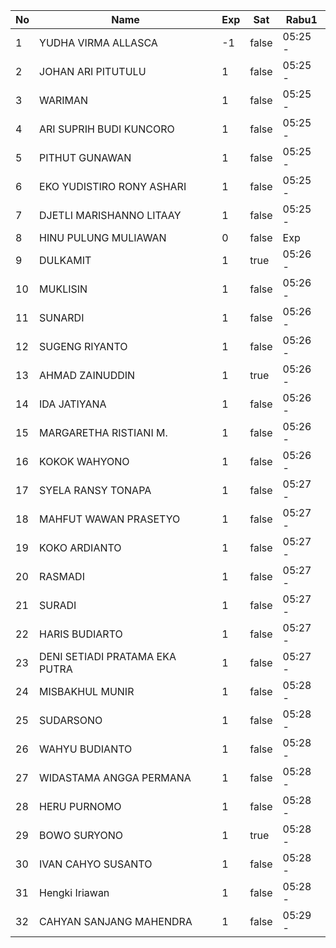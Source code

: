 | No | Name | Exp | Sat | Rabu1 |
|-----|-----|-----|-----|-----|
| 1 | YUDHA VIRMA ALLASCA | -1 | false | 05:25 - |
| 2 | JOHAN ARI PITUTULU | 1 | false | 05:25 - |
| 3 | WARIMAN | 1 | false | 05:25 - |
| 4 | ARI SUPRIH BUDI KUNCORO | 1 | false | 05:25 - |
| 5 | PITHUT GUNAWAN | 1 | false | 05:25 - |
| 6 | EKO YUDISTIRO RONY ASHARI | 1 | false | 05:25 - |
| 7 | DJETLI MARISHANNO LITAAY | 1 | false | 05:25 - |
| 8 | HINU PULUNG MULIAWAN | 0 | false | Exp |
| 9 | DULKAMIT | 1 | true | 05:26 - |
| 10 | MUKLISIN | 1 | false | 05:26 - |
| 11 | SUNARDI | 1 | false | 05:26 - |
| 12 | SUGENG RIYANTO | 1 | false | 05:26 - |
| 13 | AHMAD ZAINUDDIN | 1 | true | 05:26 - |
| 14 | IDA JATIYANA | 1 | false | 05:26 - |
| 15 | MARGARETHA RISTIANI M. | 1 | false | 05:26 - |
| 16 | KOKOK WAHYONO | 1 | false | 05:26 - |
| 17 | SYELA RANSY TONAPA | 1 | false | 05:27 - |
| 18 | MAHFUT WAWAN PRASETYO | 1 | false | 05:27 - |
| 19 | KOKO ARDIANTO | 1 | false | 05:27 - |
| 20 | RASMADI | 1 | false | 05:27 - |
| 21 | SURADI | 1 | false | 05:27 - |
| 22 | HARIS BUDIARTO | 1 | false | 05:27 - |
| 23 | DENI SETIADI PRATAMA EKA PUTRA | 1 | false | 05:27 - |
| 24 | MISBAKHUL MUNIR | 1 | false | 05:28 - |
| 25 | SUDARSONO | 1 | false | 05:28 - |
| 26 | WAHYU BUDIANTO | 1 | false | 05:28 - |
| 27 | WIDASTAMA ANGGA PERMANA | 1 | false | 05:28 - |
| 28 | HERU PURNOMO | 1 | false | 05:28 - |
| 29 | BOWO SURYONO | 1 | true | 05:28 - |
| 30 | IVAN CAHYO SUSANTO | 1 | false | 05:28 - |
| 31 | Hengki Iriawan | 1 | false | 05:28 - |
| 32 | CAHYAN SANJANG MAHENDRA | 1 | false | 05:29 - |
